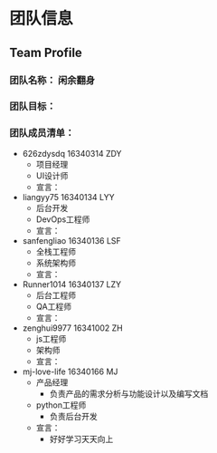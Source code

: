 # 团队信息
## Team Profile
### 团队名称： 闲余翻身
### 团队目标： 
### 团队成员清单：
- 626zdysdq 16340314 ZDY
    - 项目经理
    - UI设计师
    - 宣言：
- liangyy75 16340134 LYY
    - 后台开发 
    - DevOps工程师
    - 宣言：
- sanfengliao 16340136 LSF
    - 全栈工程师
    - 系统架构师
    - 宣言：
- Runner1014 16340137 LZY
    - 后台工程师
    - QA工程师
    - 宣言：
- zenghui9977 16341002 ZH
    - js工程师
    - 架构师 
    - 宣言：
- mj-love-life 16340166 MJ
    - 产品经理
        - 负责产品的需求分析与功能设计以及编写文档
    - python工程师
        - 负责后台开发
    - 宣言：
        - 好好学习天天向上
    
